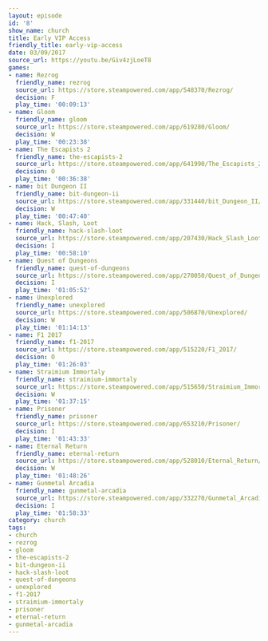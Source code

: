 ```yaml
---
layout: episode
id: '8'
show_name: church
title: Early VIP Access
friendly_title: early-vip-access
date: 03/09/2017
source_url: https://youtu.be/Giv4zjLoeT8
games:
- name: Rezrog
  friendly_name: rezrog
  source_url: https://store.steampowered.com/app/548370/Rezrog/
  decision: F
  play_time: '00:09:13'
- name: Gloom
  friendly_name: gloom
  source_url: https://store.steampowered.com/app/619280/Gloom/
  decision: W
  play_time: '00:23:38'
- name: The Escapists 2
  friendly_name: the-escapists-2
  source_url: https://store.steampowered.com/app/641990/The_Escapists_2/
  decision: O
  play_time: '00:36:38'
- name: bit Dungeon II
  friendly_name: bit-dungeon-ii
  source_url: https://store.steampowered.com/app/331440/bit_Dungeon_II/
  decision: W
  play_time: '00:47:40'
- name: Hack, Slash, Loot
  friendly_name: hack-slash-loot
  source_url: https://store.steampowered.com/app/207430/Hack_Slash_Loot/
  decision: I
  play_time: '00:58:10'
- name: Quest of Dungeons
  friendly_name: quest-of-dungeons
  source_url: https://store.steampowered.com/app/270050/Quest_of_Dungeons/
  decision: I
  play_time: '01:05:52'
- name: Unexplored
  friendly_name: unexplored
  source_url: https://store.steampowered.com/app/506870/Unexplored/
  decision: W
  play_time: '01:14:13'
- name: F1 2017
  friendly_name: f1-2017
  source_url: https://store.steampowered.com/app/515220/F1_2017/
  decision: O
  play_time: '01:26:03'
- name: Straimium Immortaly
  friendly_name: straimium-immortaly
  source_url: https://store.steampowered.com/app/515650/Straimium_Immortaly/
  decision: W
  play_time: '01:37:15'
- name: Prisoner
  friendly_name: prisoner
  source_url: https://store.steampowered.com/app/653210/Prisoner/
  decision: I
  play_time: '01:43:33'
- name: Eternal Return
  friendly_name: eternal-return
  source_url: https://store.steampowered.com/app/528010/Eternal_Return/
  decision: W
  play_time: '01:48:26'
- name: Gunmetal Arcadia
  friendly_name: gunmetal-arcadia
  source_url: https://store.steampowered.com/app/332270/Gunmetal_Arcadia/
  decision: I
  play_time: '01:58:33'
category: church
tags:
- church
- rezrog
- gloom
- the-escapists-2
- bit-dungeon-ii
- hack-slash-loot
- quest-of-dungeons
- unexplored
- f1-2017
- straimium-immortaly
- prisoner
- eternal-return
- gunmetal-arcadia
---
```


